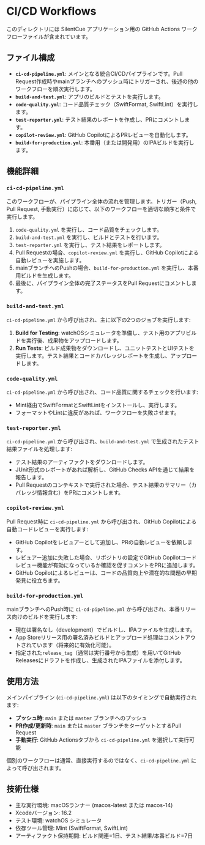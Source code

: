 # CI/CD Workflows

このディレクトリには SilentCue アプリケーション用の GitHub Actions ワークフローファイルが含まれています。

## ファイル構成

- **`ci-cd-pipeline.yml`**: メインとなる統合CI/CDパイプラインです。Pull Request作成時やmainブランチへのプッシュ時にトリガーされ、後述の他のワークフローを順次実行します。
- **`build-and-test.yml`**: アプリのビルドとテストを実行します。
- **`code-quality.yml`**: コード品質チェック（SwiftFormat, SwiftLint）を実行します。
- **`test-reporter.yml`**: テスト結果のレポートを作成し、PRにコメントします。
- **`copilot-review.yml`**: GitHub CopilotによるPRレビューを自動化します。
- **`build-for-production.yml`**: 本番用（または開発用）のIPAビルドを実行します。

## 機能詳細

### `ci-cd-pipeline.yml`

このワークフローが、パイプライン全体の流れを管理します。トリガー（Push, Pull Request, 手動実行）に応じて、以下のワークフローを適切な順序と条件で実行します。

1.  `code-quality.yml` を実行し、コード品質をチェックします。
2.  `build-and-test.yml` を実行し、ビルドとテストを行います。
3.  `test-reporter.yml` を実行し、テスト結果をレポートします。
4.  Pull Requestの場合、`copilot-review.yml` を実行し、GitHub Copilotによる自動レビューを実施します。
5.  mainブランチへのPushの場合、`build-for-production.yml` を実行し、本番用ビルドを生成します。
6.  最後に、パイプライン全体の完了ステータスをPull Requestにコメントします。

### `build-and-test.yml`

`ci-cd-pipeline.yml` から呼び出され、主に以下の2つのジョブを実行します:

1. **Build for Testing**: watchOSシミュレータを準備し、テスト用のアプリビルドを実行後、成果物をアップロードします。
2. **Run Tests**: ビルド成果物をダウンロードし、ユニットテストとUIテストを実行します。テスト結果とコードカバレッジレポートを生成し、アップロードします。

### `code-quality.yml`

`ci-cd-pipeline.yml` から呼び出され、コード品質に関するチェックを行います:

- Mint経由でSwiftFormatとSwiftLintをインストールし、実行します。
- フォーマットやLintに違反があれば、ワークフローを失敗させます。

### `test-reporter.yml`

`ci-cd-pipeline.yml` から呼び出され、`build-and-test.yml` で生成されたテスト結果ファイルを処理します:

- テスト結果のアーティファクトをダウンロードします。
- JUnit形式のレポートがあれば解析し、GitHub Checks APIを通じて結果を報告します。
- Pull Requestのコンテキストで実行された場合、テスト結果のサマリー（カバレッジ情報含む）をPRにコメントします。

### `copilot-review.yml`

Pull Request時に `ci-cd-pipeline.yml` から呼び出され、GitHub Copilotによる自動コードレビューを実行します:

- GitHub Copilotをレビュアーとして追加し、PRの自動レビューを依頼します。
- レビュアー追加に失敗した場合、リポジトリの設定でGitHub Copilotコードレビュー機能が有効になっているか確認を促すコメントをPRに追加します。
- GitHub Copilotによるレビューは、コードの品質向上や潜在的な問題の早期発見に役立ちます。

### `build-for-production.yml`

mainブランチへのPush時に `ci-cd-pipeline.yml` から呼び出され、本番リリース向けのビルドを実行します:

- 現在は署名なし（development）でビルドし、IPAファイルを生成します。
- App Storeリリース用の署名済みビルドとアップロード処理はコメントアウトされています（将来的に有効化可能）。
- 指定された`release_tag`（通常は実行番号から生成）を用いてGitHub Releasesにドラフトを作成し、生成されたIPAファイルを添付します。

## 使用方法

メインパイプライン (`ci-cd-pipeline.yml`) は以下のタイミングで自動実行されます:

- **プッシュ時**: `main` または `master` ブランチへのプッシュ
- **PR作成/更新時**: `main` または `master` ブランチをターゲットとするPull Request
- **手動実行**: GitHub Actionsタブから `ci-cd-pipeline.yml` を選択して実行可能

個別のワークフローは通常、直接実行するのではなく、`ci-cd-pipeline.yml` によって呼び出されます。

## 技術仕様

- 主な実行環境: macOSランナー (macos-latest または macos-14)
- Xcodeバージョン: 16.2
- テスト環境: watchOS シミュレータ
- 依存ツール管理: Mint (SwiftFormat, SwiftLint)
- アーティファクト保持期間: ビルド関連=1日、テスト結果/本番ビルド=7日
